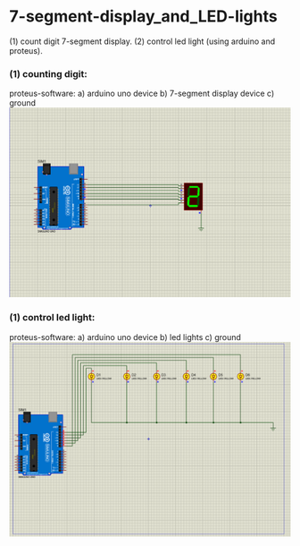 # 7-segment-display_and_LED-lights
(1) count digit 7-segment display.
(2) control led light (using arduino and proteus).


### (1) counting digit:
proteus-software: a) arduino uno device 
                  b) 7-segment display device
                  c) ground
![counting digit proteus circuit design](./count-start-from-2.png)


### (1) control led light:
proteus-software: a) arduino uno device 
                  b) led lights
                  c) ground
![control led light proteus circuit design](./q_4-on_half-off_half.png)
